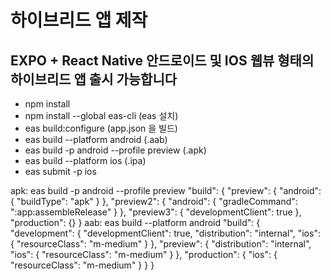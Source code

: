 # 하이브리드 앱 제작 
## EXPO + React Native 안드로이드 및 IOS 웹뷰 형태의 하이브리드 앱 출시 가능합니다 

- npm install
- npm install --global eas-cli (eas 설치)
- eas build:configure (app.json 을 빌드)
- eas build --platform android (.aab)
- eas build -p android --profile preview (.apk) 
- eas build --platform ios (.ipa)
- eas submit -p ios

apk: eas build -p android --profile preview
"build": {
    "preview": {
      "android": {
        "buildType": "apk"
      }
    },
    "preview2": {
      "android": {
        "gradleCommand": ":app:assembleRelease"
      }
    },
    "preview3": {
      "developmentClient": true
    },
    "production": {}
  } 
aab: eas build --platform android
"build": {
    "development": {
      "developmentClient": true,
      "distribution": "internal",
      "ios": {
        "resourceClass": "m-medium"
      }
    },
    "preview": {
      "distribution": "internal",
      "ios": {
        "resourceClass": "m-medium"
      }
    },
    "production": {
      "ios": {
        "resourceClass": "m-medium"
      }
    }
  }
